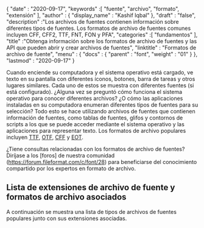 {
  "date" : "2020-09-17",
  "keywords" :[ "fuente", "archivo", "formato", "extensión" ],
  "author" : {
    "display_name" : "Kashif Iqbal"
},
  "draft" : "false",
  "description" :"Los archivos de fuentes contienen información sobre diferentes tipos de fuentes. Los formatos de archivo de fuentes comunes incluyen CFF, CFF2, TTF, FNT, FON y PFA",
  "categories" :[ "fundamentos" ],
  "title" :"Obtenga información sobre los formatos de archivo de fuentes y las API que pueden abrir y crear archivos de fuentes",
  "linktitle" : "Formatos de archivo de fuente",
  "menu" : {
    "docs" : {
      "parent" : "font",
      "weight" : "01"
}
},
  "lastmod" : "2020-09-17"
}

Cuando enciende su computadora y el sistema operativo está cargado, ve texto en su pantalla con diferentes íconos, botones, barra de tareas y otros lugares similares. Cada uno de estos se muestra con diferentes fuentes (si está configurado). ¿Alguna vez se preguntó cómo funciona el sistema operativo para conocer diferentes archivos? ¿O cómo las aplicaciones instaladas en su computadora enumeran diferentes tipos de fuentes para su selección? Todo esto se hace utilizando archivos de fuentes que contienen información de fuentes, como tablas de fuentes, glifos y contornos de scripts a los que se puede acceder mediante el sistema operativo y las aplicaciones para representar texto. Los formatos de archivo populares incluyen [TTF](/es/font/ttf/), [OTF](/es/font/otf/), [CFF](/es/font/cff/) y [EOT](/es/font/eot/).

¿Tiene consultas relacionadas con los formatos de archivo de fuentes? Diríjase a los [foros] de nuestra comunidad (https://forum.fileformat.com/c/font/28) para beneficiarse del conocimiento compartido por los expertos en formato de archivo.

## Lista de extensiones de archivo de fuente y formatos de archivo asociados

A continuación se muestra una lista de tipos de archivos de fuentes populares junto con sus extensiones asociadas.

